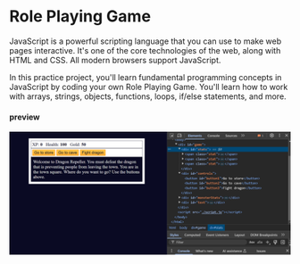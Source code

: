 # Role Playing Game

JavaScript is a powerful scripting language that 
you can use to make web pages interactive. 
It's one of the core technologies of the web, 
along with HTML and CSS. All modern browsers support JavaScript.

In this practice project, you'll learn fundamental 
programming concepts in JavaScript by coding your 
own Role Playing Game. You'll learn how to work 
with arrays, strings, objects, functions, 
loops, if/else statements, and more.

#### preview

![preview 'Role Playing Game'](https://github.com/AndriiKot/JS__Role_Playing_Game__FreeCodeCamp/blob/main/preview/preview_role_playing_game.png)



